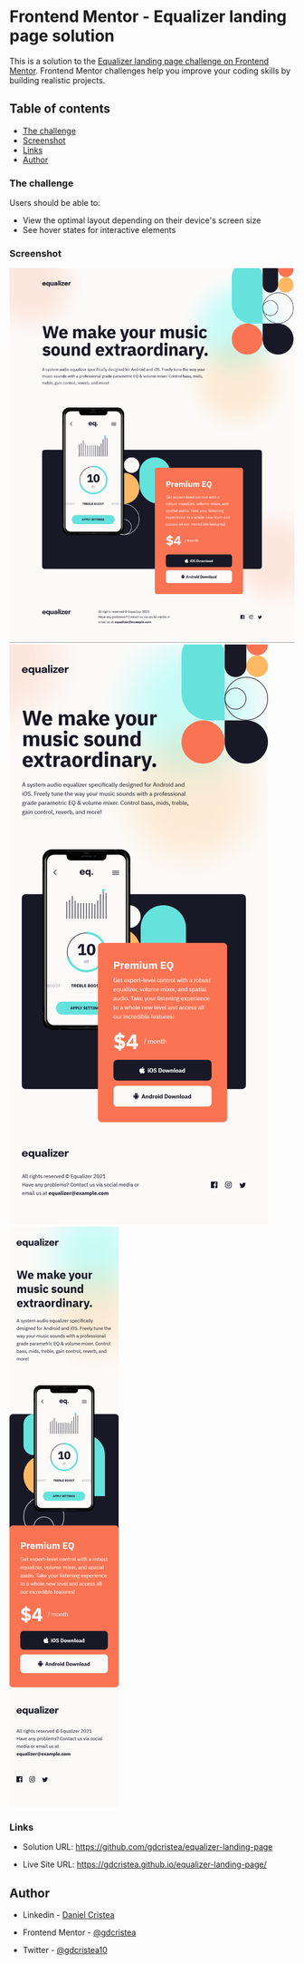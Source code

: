# Frontend Mentor - Equalizer landing page solution

This is a solution to the [Equalizer landing page challenge on Frontend Mentor](https://www.frontendmentor.io/challenges/equalizer-landing-page-7VJ4gp3DE). Frontend Mentor challenges help you improve your coding skills by building realistic projects. 

## Table of contents

  - [The challenge](#the-challenge)
  - [Screenshot](#screenshot)
  - [Links](#links)
  - [Author](#author)

### The challenge

Users should be able to:

- View the optimal layout depending on their device's screen size
- See hover states for interactive elements

### Screenshot

![](screenshots/Desktop.png)
![](screenshots/Tablet.png)
![](screenshots/Mobile.png)

### Links

- Solution URL: https://github.com/gdcristea/equalizer-landing-page

- Live Site URL: https://gdcristea.github.io/equalizer-landing-page/


## Author

- Linkedin - [Daniel Cristea](https://www.linkedin.com/in/daniel-cristea-629069191/)

- Frontend Mentor - [@gdcristea](https://www.frontendmentor.io/profile/gdcristea)

- Twitter - [@gdcristea10](https://twitter.com/gdcristea10)